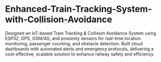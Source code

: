 # Enhanced-Train-Tracking-System-with-Collision-Avoidance

Designed an IoT-based Train Tracking & Collision Avoidance System using ESP32, GPS, GSM/4G, and proximity sensors for real-time location monitoring, passenger counting, and obstacle detection. Built cloud dashboards with automated alerts and emergency protocols, delivering a cost-effective, scalable solution to enhance railway safety and efficiency.
